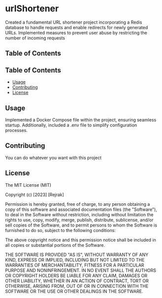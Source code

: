 # urlShortener

Created a fundamental URL shortener project incorporating a Redis database to handle requests and enable redirects for newly generated URLs. Implemented measures to prevent user abuse by restricting the number of incoming requests

## Table of Contents
## Table of Contents
- [Usage](#usage)
- [Contributing](#contributing)
- [License](#license)

## Usage
Implemented a Docker Compose file within the project, ensuring seamless startup. Additionally, included a .env file to simplify configuration processes.

## Contributing 
You can do whatever you want with this project

## License
The MIT License (MIT)

Copyright (c) [2023] [Rejrak]

Permission is hereby granted, free of charge, to any person obtaining a copy of this software and associated documentation files (the "Software"), to deal in the Software without restriction, including without limitation the rights to use, copy, modify, merge, publish, distribute, sublicense, and/or sell copies of the Software, and to permit persons to whom the Software is furnished to do so, subject to the following conditions:

The above copyright notice and this permission notice shall be included in all copies or substantial portions of the Software.

THE SOFTWARE IS PROVIDED "AS IS", WITHOUT WARRANTY OF ANY KIND, EXPRESS OR IMPLIED, INCLUDING BUT NOT LIMITED TO THE WARRANTIES OF MERCHANTABILITY, FITNESS FOR A PARTICULAR PURPOSE AND NONINFRINGEMENT. IN NO EVENT SHALL THE AUTHORS OR COPYRIGHT HOLDERS BE LIABLE FOR ANY CLAIM, DAMAGES OR OTHER LIABILITY, WHETHER IN AN ACTION OF CONTRACT, TORT OR OTHERWISE, ARISING FROM, OUT OF OR IN CONNECTION WITH THE SOFTWARE OR THE USE OR OTHER DEALINGS IN THE SOFTWARE.

